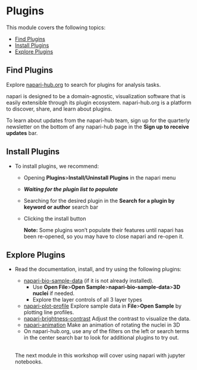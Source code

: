 # Plugins
This module covers the following topics:
* [Find Plugins](#find-plugins)  
* [Install Plugins](#install-plugins)
* [Explore Plugins](#explore-plugins)

## Find Plugins
Explore [napari-hub.org](https://www.napari-hub.org/) to search for plugins for analysis tasks.

napari is designed to be a domain-agnostic, visualization software that is easily extensible through its plugin ecosystem. napari-hub.org is a platform to discover, share, and learn about plugins.

To learn about updates from the napari-hub team, sign up for the quarterly newsletter on the bottom of any napari-hub page in the **Sign up to receive updates** bar.

## Install Plugins
* To install plugins, we recommend:  
    * Opening **Plugins**>**Install/Uninstall Plugins** in the napari menu
    * **_Waiting for the plugin list to populate_**
    * Searching for the desired plugin in the **Search for a plugin by keyword or author** search bar
    * Clicking the install button  

       **Note:** Some plugins won’t populate their features until napari has been re-opened, so you may have to close napari and re-open it.  

## Explore Plugins    
* Read the documentation, install, and try using the following plugins:  
    * [napari-bio-sample-data](https://www.napari-hub.org/plugins/napari-bio-sample-data) (if it is not already installed). 
        * Use **Open File**>**Open Sample**>**napari-bio-sample-data**>**3D nuclei** if needed.  
        * Explore the layer controls of all 3 layer types
    * [napari-plot-profile](https://www.napari-hub.org/plugins/napari-plot-profile) Explore sample data in **File**>**Open Sample** by plotting line profiles.  
    * [napari-brightness-contrast](https://www.napari-hub.org/plugins/napari-brightness-contrast) Adjust the contrast to visualize the data.   
    * [napari-animation](https://www.napari-hub.org/plugins/napari-animation) Make an animation of rotating the nuclei in 3D  
    * On napari-hub.org, use any of the filters on the left or search terms in the center search bar to look for additional plugins to try out.  
     &nbsp;  

    The next module in this workshop will cover using napari with jupyter notebooks.
